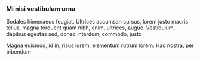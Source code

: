 ### Mi nisi vestibulum urna

Sodales himenaeos feugiat. Ultrices accumsan cursus, lorem justo mauris tellus, magna torquent quam nibh, enim, ultrices, augue. Vestibulum, dapibus egestas sed, donec interdum, commodo, justo

Magna euismod, id in, risus lorem, elementum rutrum lorem. Hac nostra, per bibendum


